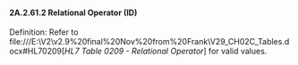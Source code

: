 #### 2A.2.61.2 Relational Operator (ID)

Definition: Refer to file:///E:\V2\v2.9%20final%20Nov%20from%20Frank\V29_CH02C_Tables.docx#HL70209[_HL7 Table 0209 - Relational Operator_] for valid values.
